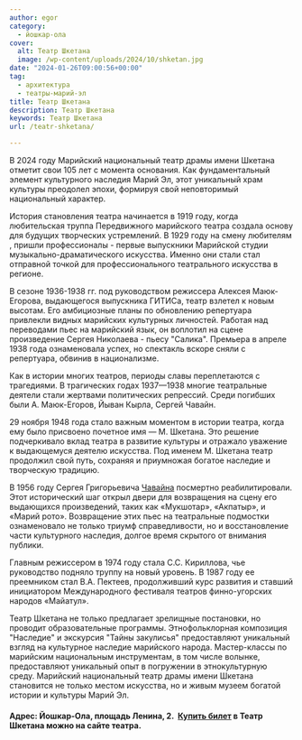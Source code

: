 ```yaml
---
author: egor
category:
  - йошкар-ола
cover:
  alt: Театр Шкетана
  image: /wp-content/uploads/2024/10/shketan.jpg
date: "2024-01-26T09:00:56+00:00"
tag:
  - архитектура
  - театры-марий-эл
title: Театр Шкетана
description: Театр Шкетана
keywords: Театр Шкетана
url: /teatr-shketana/

---
```

В 2024 году Марийский национальный театр драмы имени Шкетана отметит свои 105 лет с момента основания. Как фундаментальный элемент культурного наследия Марий Эл, этот уникальный храм культуры преодолел эпохи, формируя свой неповторимый национальный характер.

История становления театра начинается в 1919 году, когда любительская труппа Передвижного марийского театра создала основу для будущих творческих устремлений. В 1929 году на смену любителям , пришли профессионалы - первые выпускники Марийской студии музыкально-драматического искусства. Именно они стали стал отправной точкой для профессионального театрального искусства в регионе.

В сезоне 1936-1938 гг. под руководством режиссера Алексея Маюк-Егорова, выдающегося выпускника ГИТИСа, театр взлетел к новым высотам. Его амбициозные планы по обновлению репертуара привлекли видных марийских культурных личностей. Работая над переводами пьес на марийский язык, он воплотил на сцене произведение Сергея Николаева - пьесу "Салика". Премьера в апреле 1938 года ознаменовала успех, но спектакль вскоре сняли с репертуара, обвинив в национализме.

Как в истории многих театров, периоды славы переплетаются с трагедиями. В трагических годах 1937—1938 многие театральные деятели стали жертвами политических репрессий. Среди погибших были А. Маюк-Егоров, Йыван Кырла, Сергей Чавайн.

29 ноября 1948 года стало важным моментом в истории театра, когда ему было присвоено почетное имя — М. Шкетана. Это решение подчеркивало вклад театра в развитие культуры и отражало уважение к выдающемуся деятелю искусства. Под именем М. Шкетана театр продолжил свой путь, сохраняя и приумножая богатое наследие и творческую традицию.

В 1956 году Сергея Григорьевича [Чавайна](/pamyatnik-chavajnu/) посмертно реабилитировали. Этот исторический шаг открыл двери для возвращения на сцену его выдающихся произведений, таких как «Мукшотар», «Акпатыр», и «Марий рото». Возвращение этих пьес на театральные подмостки ознаменовало не только триумф справедливости, но и восстановление части культурного наследия, долгое время скрытого от внимания публики.

Главным режиссером в 1974 году стала С.С. Кириллова, чье руководство подняло труппу на новый уровень. В 1987 году ее преемником стал В.А. Пектеев, продолживший курс развития и ставший инициатором Международного фестиваля театров финно-угорских народов «Майатул».

Театр Шкетана не только предлагает зрелищные постановки, но проводит образовательные программы. Этнофольклорная композиция "Наследие" и экскурсия "Тайны закулисья" предоставляют уникальный взгляд на культурное наследие марийского народа. Мастер-классы по марийским национальным инструментам, в том числе волынке, предоставляют уникальный опыт в погружении в этнокультурную среду.
Марийский национальный театр драмы имени Шкетана становится не только местом искусства, но и живым музеем богатой истории и культуры Марий Эл.

#### Адрес: Йошкар-Ола, площадь Ленина, 2.  [Купить билет](https://shketan.ru/contacts/?afisha_open_widget=1) в Театр Шкетана можно на сайте театра.
